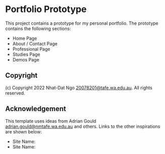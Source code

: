 # Portfolio Prototype

This project contains a prototype for my personal portfolio. The prototype contains the following sections:

- Home Page
- About / Contact Page
- Professional Page
- Studies Page
- Demos Page

## Copyright

(c) Copyright 2022 Nhat-Dat Ngo 20078201@tafe.wa.edu.au. All rights reserved.

## Acknowledgement

This template uses ideas from Adrian Gould
<adrian.gould@nmtafe.wa.edu.au> and others. Links to the other
inspirations are shown below:

- Site Name:
- Site Name: